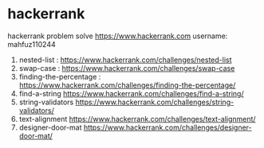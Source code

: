 # hackerrank
hackerrank problem solve
https://www.hackerrank.com
username: mahfuz110244
 1. nested-list : https://www.hackerrank.com/challenges/nested-list
 2. swap-case : https://www.hackerrank.com/challenges/swap-case
 3. finding-the-percentage : https://www.hackerrank.com/challenges/finding-the-percentage/
 4. find-a-string https://www.hackerrank.com/challenges/find-a-string/
 5. string-validators https://www.hackerrank.com/challenges/string-validators/
 6. text-alignment https://www.hackerrank.com/challenges/text-alignment/
 7. designer-door-mat https://www.hackerrank.com/challenges/designer-door-mat/